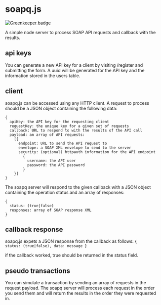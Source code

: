 soapq.js
=======

[![Greenkeeper badge](https://badges.greenkeeper.io/elliotttf/soapq.js.svg)](https://greenkeeper.io/)

A simple node server to process SOAP API requests and callback with the results.

api keys
--------

You can generate a new API key for a client by visiting /register and submitting
the form. A uuid will be generated for the API key and the information stored
in the users table.

client
------

soapq.js can be accessed using any HTTP client. A request to process should be a JSON
object containing the following data:

```
{
  apiKey: the API key for the requesting client
  requestKey: the unique key for a given set of requests
  callback: URL to respond to with the results of the API call
  payload: an array of API requests:
    [{
      endpoint: URL to send the API request to
      envelope: a SOAP XML envelope to send to the server
      security: (optional) httpauth information for the API endpoint
        {
          username: the API user
          password: the API password
        }
    }]
}
```

The soapq server will respond to the given callback with a JSON object containing
the operation status and an array of responses:

```
{
  status: (true|false)
  responses: array of SOAP response XML
}
```

callback response
-----------------

soapq.js expets a JSON response from the callback as follows:
<code>{ status: (true|false), data: message }</code>

if the callback worked, true should be returned in the status field.

pseudo transactions
-------------------

You can simulate a transaction by sending an array of requests in the request payload.
The soapq server will process each request in the order you send them and will
return the results in the order they were requested in.
